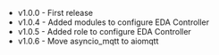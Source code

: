 - v1.0.0 - First release
- v1.0.4 - Added modules to configure EDA Controller
- v1.0.5 - Added role to configure EDA Controller
- v1.0.6 - Move asyncio_mqtt to aiomqtt